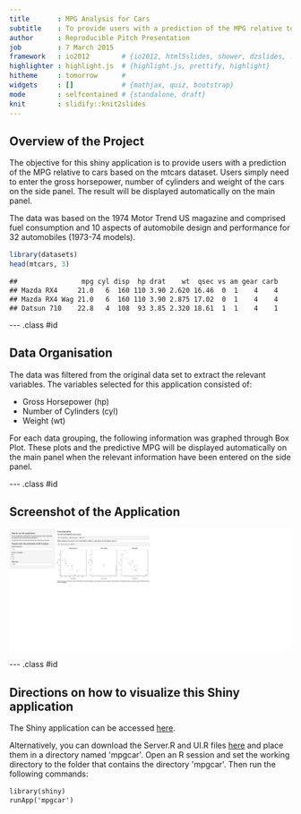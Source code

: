 ```yaml
---
title       : MPG Analysis for Cars
subtitle    : To provide users with a prediction of the MPG relative to cars
author      : Reproducible Pitch Presentation
job         : 7 March 2015
framework   : io2012        # {io2012, html5slides, shower, dzslides, ...}
highlighter : highlight.js  # {highlight.js, prettify, highlight}
hitheme     : tomorrow      # 
widgets     : []            # {mathjax, quiz, bootstrap}
mode        : selfcontained # {standalone, draft}
knit        : slidify::knit2slides
---
```


## Overview of the Project

The objective for this shiny application is to provide users with a prediction of the MPG relative to cars based on the mtcars dataset. Users simply need to enter the gross horsepower, number of cylinders and weight of the cars on the side panel. The result will be displayed automatically on the main panel.

The data was based on the 1974 Motor Trend US magazine and comprised fuel consumption and 10 aspects of automobile design and performance for 32 automobiles (1973-74 models).


```r
library(datasets)
head(mtcars, 3)
```

```
##                mpg cyl disp  hp drat    wt  qsec vs am gear carb
## Mazda RX4     21.0   6  160 110 3.90 2.620 16.46  0  1    4    4
## Mazda RX4 Wag 21.0   6  160 110 3.90 2.875 17.02  0  1    4    4
## Datsun 710    22.8   4  108  93 3.85 2.320 18.61  1  1    4    1
```

--- .class #id

## Data Organisation

The data was filtered from the original data set to extract the relevant variables. The variables selected for this application consisted of:

- Gross Horsepower (hp)
- Number of Cylinders (cyl)
- Weight (wt)

For each data grouping, the following information was graphed through Box Plot. These plots and the predictive MPG will be displayed automatically on the main panel when the relevant information have been entered on the side panel.

--- .class #id 

## Screenshot of the Application

![](assets/img/app.png)

--- .class #id

## Directions on how to visualize this Shiny application

The Shiny application can be accessed [here](https://kenntcl.shinyapps.io/mpgcar/).

Alternatively, you can download the Server.R and UI.R files [here](https://github.com/kenntcl/Developing_Data_Products) and place them in a directory named 'mpgcar'. Open an R session and set the working directory to the folder that contains the directory 'mpgcar'. Then run the following commands:

```
library(shiny)
runApp('mpgcar')
```
